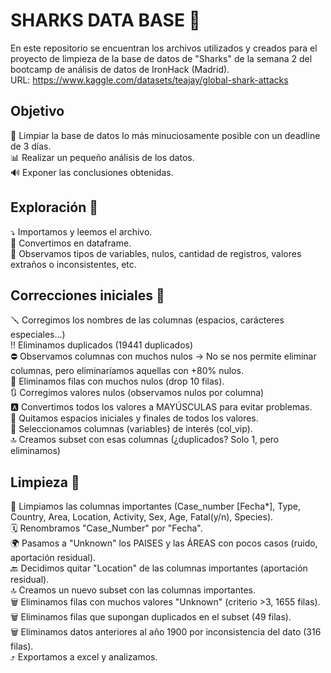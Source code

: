 #  SHARKS DATA BASE 🦈 <br />
En este repositorio se encuentran los archivos utilizados y creados para el proyecto de limpieza de la base de datos de "Sharks" de la semana 2 del bootcamp de análisis de datos de IronHack (Madrid).<br />
URL: https://www.kaggle.com/datasets/teajay/global-shark-attacks

## Objetivo
🧹 Limpiar la base de datos lo más minuciosamente posible con un deadline de 3 días.<br />
📊 Realizar un pequeño análisis de los datos.<br />
🔊 Exponer las conclusiones obtenidas.

## Exploración 👀
⤵️ Importamos y leemos el archivo.<br />
📅 Convertimos en dataframe.<br />
🔎 Observamos tipos de variables, nulos, cantidad de registros, valores extraños o inconsistentes, etc.

## Correcciones iniciales 🔧
🪛 Corregimos los nombres de las columnas (espacios, carácteres especiales...)<br />
‼️ Eliminamos duplicados (19441 duplicados)<br />
⛔ Observamos columnas con muchos nulos -> No se nos permite eliminar columnas, pero eliminaríamos aquellas con +80% nulos.<br />
🚩 Eliminamos filas con muchos nulos (drop 10 filas). <br />
🔃 Corregimos valores nulos (observamos nulos por columna)<br />
🅰️ Convertimos todos los valores a MAYÚSCULAS para evitar problemas.<br />
🔘 Quitamos espacios iniciales y finales de todos los valores.<br />
🚨 Seleccionamos columnas (variables) de interés (col_vip).<br />
🔝 Creamos subset con esas columnas (¿duplicados? Solo 1, pero eliminamos)

## Limpieza 🧼
🧹 Limpiamos las columnas importantes (Case_number [Fecha*], Type, Country, Area, Location, Activity, Sex, Age, Fatal(y/n), Species).<br />
🗓️ Renombramos "Case_Number" por "Fecha".<br />
🌍 Pasamos a "Unknown" los PAISES y las ÁREAS con pocos casos (ruido, aportación residual).<br />
🔙 Decidimos quitar "Location" de las columnas importantes (aportación residual).<br />
🔝 Creamos un nuevo subset con las columnas importantes.<br />
🗑️ Eliminamos filas con muchos valores "Unknown" (criterio >3, 1655 filas).<br />
🗑️ Eliminamos filas que supongan duplicados en el subset (49 filas).<br />
🗑️ Eliminamos datos anteriores al año 1900 por inconsistencia del dato (316 filas).<br />
⤴️ Exportamos a excel y analizamos.<br />
